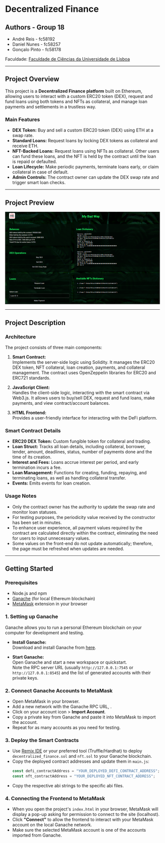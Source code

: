 # Decentralized Finance

## Authors - Group 18

- André Reis - fc58192  
- Daniel Nunes - fc58257  
- Gonçalo Pinto - fc58178  

Faculdade: [Faculdade de Ciências da Universidade de Lisboa](https://ciencias.ulisboa.pt/)

---

## Project Overview

This project is a **Decentralized Finance platform** built on Ethereum, allowing users to interact with a custom ERC20 token (DEX), request and fund loans using both tokens and NFTs as collateral, and manage loan payments and settlements in a trustless way.

### Main Features

- **DEX Token:** Buy and sell a custom ERC20 token (DEX) using ETH at a swap rate.
- **Standard Loans:** Request loans by locking DEX tokens as collateral and receive ETH.
- **NFT-Backed Loans:** Request loans using NFTs as collateral. Other users can fund these loans, and the NFT is held by the contract until the loan is repaid or defaulted.
- **Loan Lifecycle:** Make periodic payments, terminate loans early, or claim collateral in case of default.
- **Admin Controls:** The contract owner can update the DEX swap rate and trigger smart loan checks.

---

## Project Preview

![Project Screenshot](./MyBadWay_preview.png)

---

## Project Description

### Architecture

The project consists of three main components:

1. **Smart Contract:**  
   Implements the server-side logic using Solidity. It manages the ERC20 DEX token, NFT collateral, loan creation, payments, and collateral management. The contract uses OpenZeppelin libraries for ERC20 and ERC721 standards.

2. **JavaScript Client:**  
   Handles the client-side logic, interacting with the smart contract via Web3.js. It allows users to buy/sell DEX, request and fund loans, make payments, and view contract/account balances.

3. **HTML Frontend:**  
   Provides a user-friendly interface for interacting with the DeFi platform.

### Smart Contract Details

- **ERC20 DEX Token:** Custom fungible token for collateral and trading.
- **Loan Struct:** Tracks all loan details, including collateral, borrower, lender, amount, deadlines, status, number of payments done and the time of its creation.
- **Interest and Fees:** Loans accrue interest per period, and early termination incurs a fee.
- **Loan Management:** Functions for creating, funding, repaying, and terminating loans, as well as handling collateral transfer.
- **Events:** Emits events for loan creation.

### Usage Notes

- Only the contract owner has the authority to update the swap rate and monitor loan statuses.
- For testing purposes, the periodicity value received by the constructor has been set in minutes.
- To enhance user experience, all payment values required by the contract are calculated directly within the contract, eliminating the need for users to input unnecessary values.
- Some values on the front-end do not update automatically; therefore, the page must be refreshed when updates are needed.

---

## Getting Started

### Prerequisites

- Node.js and npm
- [Ganache](https://trufflesuite.com/ganache/) (for local Ethereum blockchain)
- [MetaMask](https://metamask.io/) extension in your browser

### 1. Setting up Ganache

Ganache allows you to run a personal Ethereum blockchain on your computer for development and testing.

- **Install Ganache:**  
  Download and install Ganache from [here](https://trufflesuite.com/ganache/).

- **Start Ganache:**  
  Open Ganache and start a new workspace or quickstart.  
  Note the RPC server URL (usually `http://127.0.0.1:7545` or `http://127.0.0.1:8545`) and the list of generated accounts with their private keys.

### 2. Connect Ganache Accounts to MetaMask

- Open MetaMask in your browser.
- Add a new network with the Ganache RPC URL, .
- Click on your account icon > **Import Account**.
- Copy a private key from Ganache and paste it into MetaMask to import the account.
- Repeat for as many accounts as you need for testing.

### 3. Deploy the Smart Contracts

- Use [Remix IDE](https://remix.ethereum.org/) or your preferred tool (Truffle/Hardhat) to deploy `decentralized_finance.sol` and `nft.sol` to your Ganache blockchain.
- Copy the deployed contract addresses and update them in `main.js`:
  ```js
  const defi_contractAddress = "YOUR_DEPLOYED_DEFI_CONTRACT_ADDRESS";
  const nft_contractAddress = "YOUR_DEPLOYED_NFT_CONTRACT_ADDRESS";
- Copy the respective abi strings to the specific abi files.

### 4. Connecting the Frontend to MetaMask

- When you open the project's `index.html` in your browser, MetaMask will display a pop-up asking for permission to connect to the site (localhost).
- Click **"Connect"** to allow the frontend to interact with your MetaMask account on the local Ganache network.
- Make sure the selected MetaMask account is one of the accounts imported from Ganache.